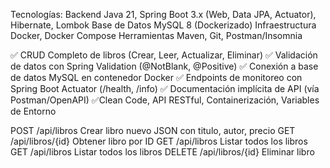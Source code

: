 Tecnologías:
Backend	Java 21, Spring Boot 3.x (Web, Data JPA, Actuator), Hibernate, Lombok
Base de Datos	MySQL 8 (Dockerizado)
Infraestructura	Docker, Docker Compose
Herramientas	Maven, Git, Postman/Insomnia

✅ CRUD Completo de libros (Crear, Leer, Actualizar, Eliminar)
✅ Validación de datos con Spring Validation (@NotBlank, @Positive)
✅ Conexión a base de datos MySQL en contenedor Docker
✅ Endpoints de monitoreo con Spring Boot Actuator (/health, /info)
✅ Documentación implícita de API (vía Postman/OpenAPI)
✅Clean Code, API RESTful, Containerización, Variables de Entorno

POST	/api/libros	Crear libro nuevo	JSON con titulo, autor, precio
GET	/api/libros/{id}	Obtener libro por ID
GET	/api/libros	Listar todos los libros
GET	/api/libros	Listar todos los libros
DELETE	/api/libros/{id}	Eliminar libro
